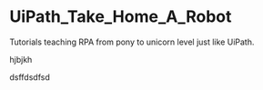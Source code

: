 # UiPath_Take_Home_A_Robot
Tutorials teaching RPA from pony to unicorn level just like UiPath.

hjbjkh

dsffdsdfsd
